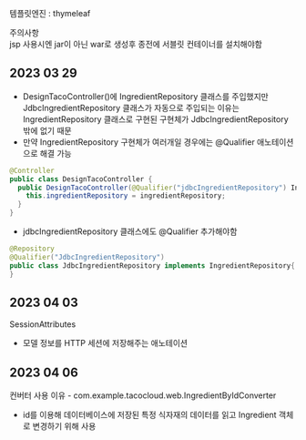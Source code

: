 템플릿엔진 : thymeleaf  

주의사항  
jsp 사용시엔 jar이 아닌 war로 생성후 종전에 서블릿 컨테이너를 설치해야함

2023 03 29
---
- DesignTacoController()에 IngredientRepository 클래스를 주입했지만 JdbcIngredientRepository 클래스가 자동으로 주입되는 이유는 IngredientRepository 클래스로 구현된 구현체가 JdbcIngredientRepository 밖에 없기 때문  
- 만약 IngredientRepository 구현체가 여러개일 경우에는 @Qualifier 애노테이션으로 해결 가능
```java
@Controller
public class DesignTacoController {
  public DesignTacoController(@Qualifier("jdbcIngredientRepository") IngredientRepository ingredientRepository) {
    this.ingredientRepository = ingredientRepository;
  }
}
```
- jdbcIngredientRepository 클래스에도 @Qualifier 추가해야함
```java
@Repository
@Qualifier("JdbcIngredientRepository")
public class JdbcIngredientRepository implements IngredientRepository{
}
```

2023 04 03
---
SessionAttributes
- 모델 정보를 HTTP 세션에 저장해주는 애노테이션

2023 04 06
---
컨버터 사용 이유 - com.example.tacocloud.web.IngredientByIdConverter
- id를 이용해 데이터베이스에 저장된 특정 식자재의 데이터를 읽고 Ingredient 객체로 변경하기 위해 사용